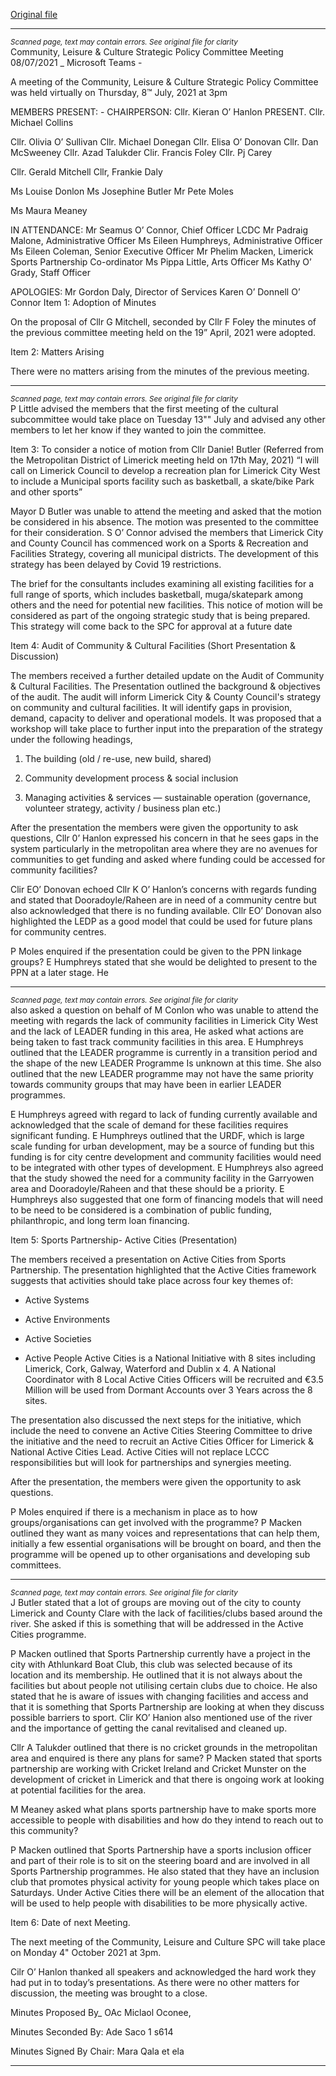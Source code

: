 [Original file](https://www.limerick.ie/sites/default/files/media/documents/2021-10/minutes-meeting-of-the-community-leisure-and-culture-strategic-policy-committee.pdf)

---
*<small>Scanned page, text may contain errors. See original file for clarity</small>*  
Community, Leisure & Culture Strategic Policy Committee Meeting 08/07/2021
_ Microsoft Teams -

A meeting of the Community, Leisure & Culture Strategic Policy Committee was held
virtually on Thursday, 8™ July, 2021 at 3pm

MEMBERS PRESENT: -
CHAIRPERSON: Cllr. Kieran O’ Hanlon
PRESENT. Cllr. Michael Collins

Cllr. Olivia O’ Sullivan
Cllr. Michael Donegan
Cllr. Elisa O’ Donovan
Cllr. Dan McSweeney
Cllr. Azad Talukder
Clir. Francis Foley
Cllr. Pj Carey

Cllr. Gerald Mitchell
Cllr, Frankie Daly

Ms Louise Donlon
Ms Josephine Butler
Mr Pete Moles

Ms Maura Meaney

IN ATTENDANCE: Mr Seamus O’ Connor, Chief Officer LCDC
Mr Padraig Malone, Administrative Officer
Ms Eileen Humphreys, Administrative Officer
Ms Eileen Coleman, Senior Executive Officer
Mr Phelim Macken, Limerick Sports Partnership Co-ordinator
Ms Pippa Little, Arts Officer
Ms Kathy O’ Grady, Staff Officer

APOLOGIES: Mr Gordon Daly, Director of Services
Karen O’ Donnell O’ Connor
Item 1: Adoption of Minutes

On the proposal of Cllr G Mitchell, seconded by Cllr F Foley the minutes of the previous
committee meeting held on the 19” April, 2021 were adopted.

Item 2: Matters Arising

There were no matters arising from the minutes of the previous meeting.


---
*<small>Scanned page, text may contain errors. See original file for clarity</small>*  
P Little advised the members that the first meeting of the cultural subcommittee would take
place on Tuesday 13"" July and advised any other members to let her know if they wanted to
join the committee.

Item 3: To consider a notice of motion from Cllr Danie! Butler (Referred from the
Metropolitan District of Limerick meeting held on 17th May, 2021) “I will call on Limerick
Council to develop a recreation plan for Limerick City West to include a Municipal sports
facility such as basketball, a skate/bike Park and other sports”

Mayor D Butler was unable to attend the meeting and asked that the motion be considered
in his absence. The motion was presented to the committee for their consideration. S O’
Connor advised the members that Limerick City and County Council has commenced work on
a Sports & Recreation and Facilities Strategy, covering all municipal districts. The development
of this strategy has been delayed by Covid 19 restrictions.

The brief for the consultants includes examining all existing facilities for a full range of sports,
which includes basketball, muga/skatepark among others and the need for potential new
facilities. This notice of motion will be considered as part of the ongoing strategic study that
is being prepared. This strategy will come back to the SPC for approval at a future date

Item 4: Audit of Community & Cultural Facilities (Short Presentation & Discussion)

The members received a further detailed update on the Audit of Community & Cultural
Facilities. The Presentation outlined the background & objectives of the audit. The audit will
inform Limerick City & County Council's strategy on community and cultural facilities. It will
identify gaps in provision, demand, capacity to deliver and operational models. It was
proposed that a workshop will take place to further input into the preparation of the strategy
under the following headings,

1. The building (old / re-use, new build, shared)

2. Community development process & social inclusion

3. Managing activities & services — sustainable operation (governance, volunteer
strategy, activity / business plan etc.)

After the presentation the members were given the opportunity to ask questions, Cllr 0’
Hanlon expressed his concern in that he sees gaps in the system particularly in the
metropolitan area where they are no avenues for communities to get funding and asked
where funding could be accessed for community facilities?

Clir EO’ Donovan echoed Cllr K O’ Hanlon’s concerns with regards funding and stated that
Dooradoyle/Raheen are in need of a community centre but also acknowledged that there is
no funding available. Cllr EO’ Donovan also highlighted the LEDP as a good model that could
be used for future plans for community centres.

P Moles enquired if the presentation could be given to the PPN linkage groups? E
Humphreys stated that she would be delighted to present to the PPN at a later stage. He


---
*<small>Scanned page, text may contain errors. See original file for clarity</small>*  
also asked a question on behalf of M Conlon who was unable to attend the meeting with
regards the lack of community facilities in Limerick City West and the lack of LEADER funding
in this area, He asked what actions are being taken to fast track community facilities in this
area. E Humphreys outlined that the LEADER programme is currently in a transition period
and the shape of the new LEADER Programme Is unknown at this time. She also outlined
that the new LEADER programme may not have the same priority towards community
groups that may have been in earlier LEADER programmes.

E Humphreys agreed with regard to lack of funding currently available and acknowledged
that the scale of demand for these facilities requires significant funding. E Humphreys
outlined that the URDF, which is large scale funding for urban development, may be a
source of funding but this funding is for city centre development and community facilities
would need to be integrated with other types of development. E Humphreys also agreed
that the study showed the need for a community facility in the Garryowen area and
Dooradoyle/Raheen and that these should be a priority. E Humphreys also suggested that
one form of financing models that will need to be need to be considered is a combination of
public funding, philanthropic, and long term loan financing.

Item 5: Sports Partnership- Active Cities (Presentation)

The members received a presentation on Active Cities from Sports Partnership. The
presentation highlighted that the Active Cities framework suggests that activities should take
place across four key themes of:

* Active Systems

* Active Environments

* Active Societies

* Active People
Active Cities is a National Initiative with 8 sites including Limerick, Cork, Galway, Waterford
and Dublin x 4. A National Coordinator with 8 Local Active Cities Officers will be recruited and
€3.5 Million will be used from Dormant Accounts over 3 Years across the 8 sites.

The presentation also discussed the next steps for the initiative, which include the need to
convene an Active Cities Steering Committee to drive the initiative and the need to recruit an
Active Cities Officer for Limerick & National Active Cities Lead. Active Cities will not replace
LCCC responsibilities but will look for partnerships and synergies meeting.

After the presentation, the members were given the opportunity to ask questions.

P Moles enquired if there is a mechanism in place as to how groups/organisations can get
involved with the programme? P Macken outlined they want as many voices and
representations that can help them, initially a few essential organisations will be brought on
board, and then the programme will be opened up to other organisations and developing sub
committees.


---
*<small>Scanned page, text may contain errors. See original file for clarity</small>*  
J Butler stated that a lot of groups are moving out of the city to county Limerick and County
Clare with the lack of facilities/clubs based around the river. She asked if this is something
that will be addressed in the Active Cities programme.

P Macken outlined that Sports Partnership currently have a project in the city with Athlunkard
Boat Club, this club was selected because of its location and its membership. He outlined
that it is not always about the facilities but about people not utilising certain clubs due to
choice. He also stated that he is aware of issues with changing facilities and access and that it
is something that Sports Partnership are looking at when they discuss possible barriers to
sport. Clir KO’ Hanion also mentioned use of the river and the importance of getting the canal
revitalised and cleaned up.

Cllr A Talukder outlined that there is no cricket grounds in the metropolitan area and enquired
is there any plans for same? P Macken stated that sports partnership are working with Cricket
Ireland and Cricket Munster on the development of cricket in Limerick and that there is
ongoing work at looking at potential facilities for the area.

M Meaney asked what plans sports partnership have to make sports more accessible to
people with disabilities and how do they intend to reach out to this community?

P Macken outlined that Sports Partnership have a sports inclusion officer and part of their
role is to sit on the steering board and are involved in all Sports Partnership programmes. He
also stated that they have an inclusion club that promotes physical activity for young people
which takes place on Saturdays. Under Active Cities there will be an element of the allocation
that will be used to help people with disabilities to be more physically active.

Item 6: Date of next Meeting.

The next meeting of the Community, Leisure and Culture SPC will take place on Monday 4"
October 2021 at 3pm.

Cilr O’ Hanlon thanked all speakers and acknowledged the hard work they had put in to
today’s presentations. As there were no other matters for discussion, the meeting was
brought to a close.

Minutes Proposed By_ OAc Miclaol Oconee,

Minutes Seconded By: Ade Saco 1 s614

Minutes Signed By Chair: Mara Qala et ela


---
